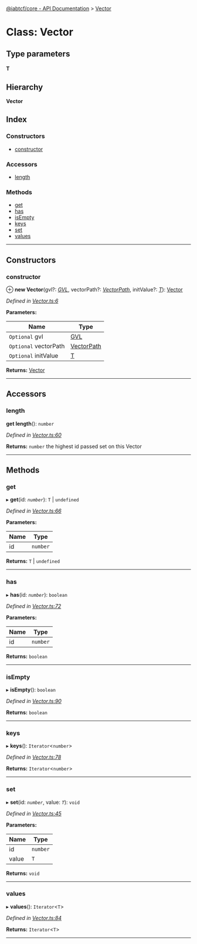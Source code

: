 [@iabtcf/core - API Documentation](../README.md) > [Vector](../classes/vector.md)

# Class: Vector

## Type parameters
#### T 
## Hierarchy

**Vector**

## Index

### Constructors

* [constructor](vector.md#constructor)

### Accessors

* [length](vector.md#length)

### Methods

* [get](vector.md#get)
* [has](vector.md#has)
* [isEmpty](vector.md#isempty)
* [keys](vector.md#keys)
* [set](vector.md#set)
* [values](vector.md#values)

---

## Constructors

<a id="constructor"></a>

###  constructor

⊕ **new Vector**(gvl?: *[GVL](gvl.md)*, vectorPath?: *[VectorPath](../enums/vectorpath.md)*, initValue?: *[T]()*): [Vector](vector.md)

*Defined in [Vector.ts:6](https://github.com/chrispaterson/iabtcf-es/blob/0fbe340/modules/core/src/Vector.ts#L6)*

**Parameters:**

| Name | Type |
| ------ | ------ |
| `Optional` gvl | [GVL](gvl.md) |
| `Optional` vectorPath | [VectorPath](../enums/vectorpath.md) |
| `Optional` initValue | [T]() |

**Returns:** [Vector](vector.md)

___

## Accessors

<a id="length"></a>

###  length

**get length**(): `number`

*Defined in [Vector.ts:60](https://github.com/chrispaterson/iabtcf-es/blob/0fbe340/modules/core/src/Vector.ts#L60)*

**Returns:** `number`
the highest id passed set on this Vector

___

## Methods

<a id="get"></a>

###  get

▸ **get**(id: *`number`*): `T` \| `undefined`

*Defined in [Vector.ts:66](https://github.com/chrispaterson/iabtcf-es/blob/0fbe340/modules/core/src/Vector.ts#L66)*

**Parameters:**

| Name | Type |
| ------ | ------ |
| id | `number` |

**Returns:** `T` \| `undefined`

___
<a id="has"></a>

###  has

▸ **has**(id: *`number`*): `boolean`

*Defined in [Vector.ts:72](https://github.com/chrispaterson/iabtcf-es/blob/0fbe340/modules/core/src/Vector.ts#L72)*

**Parameters:**

| Name | Type |
| ------ | ------ |
| id | `number` |

**Returns:** `boolean`

___
<a id="isempty"></a>

###  isEmpty

▸ **isEmpty**(): `boolean`

*Defined in [Vector.ts:90](https://github.com/chrispaterson/iabtcf-es/blob/0fbe340/modules/core/src/Vector.ts#L90)*

**Returns:** `boolean`

___
<a id="keys"></a>

###  keys

▸ **keys**(): `Iterator`<`number`>

*Defined in [Vector.ts:78](https://github.com/chrispaterson/iabtcf-es/blob/0fbe340/modules/core/src/Vector.ts#L78)*

**Returns:** `Iterator`<`number`>

___
<a id="set"></a>

###  set

▸ **set**(id: *`number`*, value: *`T`*): `void`

*Defined in [Vector.ts:45](https://github.com/chrispaterson/iabtcf-es/blob/0fbe340/modules/core/src/Vector.ts#L45)*

**Parameters:**

| Name | Type |
| ------ | ------ |
| id | `number` |
| value | `T` |

**Returns:** `void`

___
<a id="values"></a>

###  values

▸ **values**(): `Iterator`<`T`>

*Defined in [Vector.ts:84](https://github.com/chrispaterson/iabtcf-es/blob/0fbe340/modules/core/src/Vector.ts#L84)*

**Returns:** `Iterator`<`T`>

___


